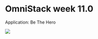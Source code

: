 <h1><strong>OmniStack week 11.0</strong></h1>
<p>Application: Be The Hero </p>
<img src=”IMG\ReadmeIMG.jpg”>
